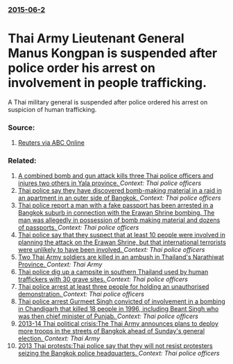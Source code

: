 ### [2015-06-2](/news/2015/06/2/index.md)

# Thai Army Lieutenant General Manus Kongpan is suspended after police order his arrest on involvement in people trafficking. 

A Thai military general is suspended after police ordered his arrest on suspicion of human trafficking.


### Source:

1. [Reuters via ABC Online](http://www.abc.net.au/news/2015-06-02/thai-general-suspended-on-suspicion-of-human-trafficking/6515666)

### Related:

1. [A combined bomb and gun attack kills three Thai police officers and injures two others in Yala province. ](/news/2016/09/23/a-combined-bomb-and-gun-attack-kills-three-thai-police-officers-and-injures-two-others-in-yala-province.md) _Context: Thai police officers_
2. [Thai police say they have discovered bomb-making material in a raid in an apartment in an outer side of Bangkok. ](/news/2015/08/31/thai-police-say-they-have-discovered-bomb-making-material-in-a-raid-in-an-apartment-in-an-outer-side-of-bangkok.md) _Context: Thai police officers_
3. [Thai police report a man with a fake passport has been arrested in a Bangkok suburb in connection with the Erawan Shrine bombing. The man was allegedly in possession of bomb making material and dozens of passports. ](/news/2015/08/29/thai-police-report-a-man-with-a-fake-passport-has-been-arrested-in-a-bangkok-suburb-in-connection-with-the-erawan-shrine-bombing-the-man-wa.md) _Context: Thai police officers_
4. [Thai police say that they suspect that at least 10 people were involved in planning the attack on the Erawan Shrine, but that international terrorists were unlikely to have been involved. ](/news/2015/08/20/thai-police-say-that-they-suspect-that-at-least-10-people-were-involved-in-planning-the-attack-on-the-erawan-shrine-but-that-international.md) _Context: Thai police officers_
5. [Two Thai Army soldiers are killed in an ambush in Thailand's Narathiwat Province. ](/news/2015/07/16/two-thai-army-soldiers-are-killed-in-an-ambush-in-thailand-s-narathiwat-province.md) _Context: Thai Army_
6. [Thai police dig up a campsite in southern Thailand used by human traffickers with 30 grave sites. ](/news/2015/05/2/thai-police-dig-up-a-campsite-in-southern-thailand-used-by-human-traffickers-with-30-grave-sites.md) _Context: Thai police officers_
7. [Thai police arrest at least three people for holding an unauthorised demonstration. ](/news/2015/02/22/thai-police-arrest-at-least-three-people-for-holding-an-unauthorised-demonstration.md) _Context: Thai police officers_
8. [Thai police arrest Gurmeet Singh convicted of involvement in a bombing in Chandigarh that killed 18 people in 1996, including Beant Singh who was then chief minister of Punjab. ](/news/2015/01/6/thai-police-arrest-gurmeet-singh-convicted-of-involvement-in-a-bombing-in-chandigarh-that-killed-18-people-in-1996-including-beant-singh-wh.md) _Context: Thai police officers_
9. [2013-14 Thai political crisis:The Thai Army announces plans to deploy more troops in the streets of Bangkok ahead of Sunday's general election. ](/news/2014/01/30/2013a14-thai-political-crisis-pthe-thai-army-announces-plans-to-deploy-more-troops-in-the-streets-of-bangkok-ahead-of-sunday-s-general-ele.md) _Context: Thai Army_
10. [2013 Thai protests:Thai police say that they will not resist protesters seizing the Bangkok police headquarters. ](/news/2013/12/3/2013-thai-protests-pthai-police-say-that-they-will-not-resist-protesters-seizing-the-bangkok-police-headquarters.md) _Context: Thai police officers_
